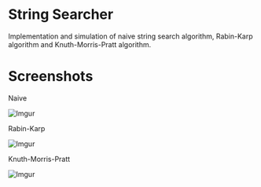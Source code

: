 # String Searcher

Implementation and simulation of naive string search algorithm, Rabin-Karp algorithm and Knuth-Morris-Pratt algorithm.

# Screenshots

Naive

![Imgur](https://i.imgur.com/v34LrtA.gif)

Rabin-Karp

![Imgur](https://i.imgur.com/KPebdfw.gif)

Knuth-Morris-Pratt

![Imgur](https://i.imgur.com/HfTEbhG.png)
